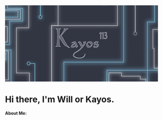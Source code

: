 ![](https://github.com/Kayos113/Kayos113/blob/main/assets/GithubBanner.png?raw=true)

# Hi there, I'm Will or Kayos.

#### About Me:
